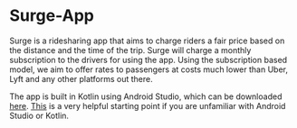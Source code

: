 # Surge-App
Surge is a ridesharing app that aims to charge riders a fair price based on the distance and the time of the trip. Surge will charge a monthly subscription to the drivers for using the app. Using the subscription based model, we aim to offer rates to passengers at costs much lower than Uber, Lyft and any other platforms out there.

The app is built in Kotlin using Android Studio, which can be downloaded [here](https://developer.android.com/studio). [This](https://developer.android.com/courses/android-basics-compose/course) is a very helpful starting point if you are unfamiliar with Android Studio or Kotlin.


